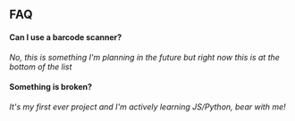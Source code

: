 
## FAQ

#### Can I use a barcode scanner?

*No, this is something I'm planning in the future but right now this is at the bottom of the list*

#### Something is broken?

*It's my first ever project and I'm actively learning JS/Python, bear with me!*


